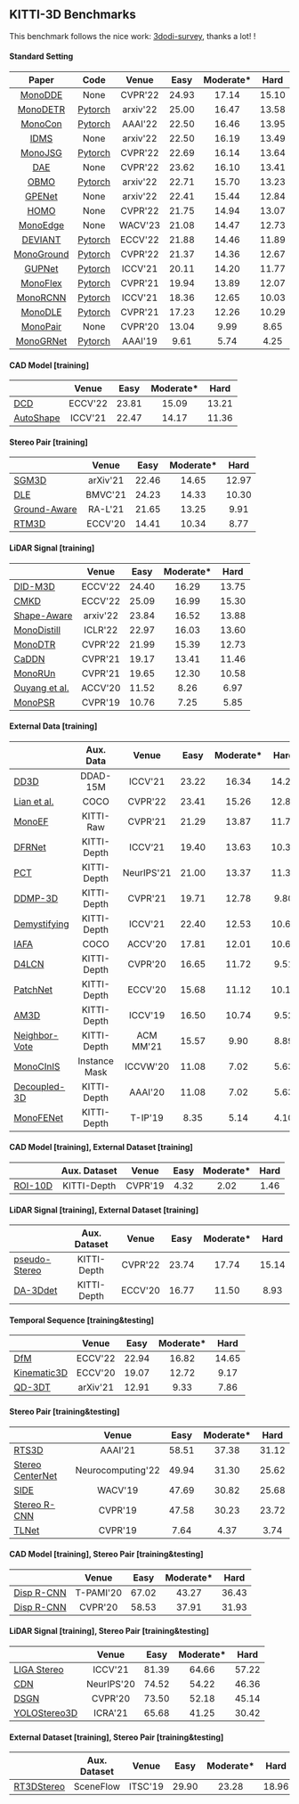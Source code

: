 ## KITTI-3D Benchmarks
This benchmark follows the nice work: [3dodi-survey](https://github.com/xinzhuma/3dodi-survey/blob/master/docs/benchmark_kitti.md), thanks a lot! !


#### Standard Setting 

| Paper | Code | Venue | Easy | Moderate\* | Hard |
| :---: | :--: | :---: | :--: | :------: | :--: |
| [MonoDDE](https://arxiv.org/abs/2205.09373.pdf) | None | CVPR'22 | 24.93 | 17.14 |15.10|
| [MonoDETR](https://arxiv.org/abs/2203.13310) | [Pytorch](https://github.com/ZrrSkywalker/MonoDETR) | arxiv'22 | 25.00 | 16.47 | 13.58|
| [MonoCon](https://arxiv.org/pdf/2112.04628.pdf) | [Pytorch](https://github.com/Xianpeng919/MonoCon) | AAAI'22 | 22.50 | 16.46 |13.95|
| [IDMS](https://arxiv.org/abs/2212.01528.pdf) | None | arxiv'22 | 22.50 | 16.19 |13.49|
| [MonoJSG](https://arxiv.org/pdf/2203.08563.pdf) | [Pytorch](https://github.com/lianqing11/MonoJSG) | CVPR'22 | 22.69 | 16.14 |13.64|
| [DAE](https://openaccess.thecvf.com/content/CVPR2022/papers/Zhang_Dimension_Embeddings_for_Monocular_3D_Object_Detection_CVPR_2022_paper.pdf) | None | CVPR'22 | 23.62 | 16.10 |13.41|
| [OBMO](https://arxiv.org/abs/2212.10049.pdf) | [Pytorch](https://github.com/mrsempress/OBMO) | arxiv'22 |22.71 | 15.70 |13.23|
| [GPENet](https://arxiv.org/abs/2211.01556.pdf) | None | arxiv'22 | 22.41 | 15.44 |12.84|
| [HOMO](https://openaccess.thecvf.com/content/CVPR2022/papers/Gu_Homography_Loss_for_Monocular_3D_Object_Detection_CVPR_2022_paper.pdf) | None | CVPR'22 | 21.75| 14.94 |13.07|
| [MonoEdge](https://arxiv.org/abs/2301.01802.pdf) | None | WACV'23 |21.08 | 14.47 |12.73|
| [DEVIANT](https://arxiv.org/pdf/2207.10758.pdf) | [Pytorch](https://github.com/abhi1kumar/DEVIANT) | ECCV'22 | 21.88 | 14.46 |11.89|
| [MonoGround](https://openaccess.thecvf.com/content/CVPR2022/papers/Qin_MonoGround_Detecting_Monocular_3D_Objects_From_the_Ground_CVPR_2022_paper.pdf) | [Pytorch](https://github.com/cfzd/MonoGround) | CVPR'22 | 21.37 | 14.36 |12.67|
| [GUPNet](https://arxiv.org/pdf/2107.13931.pdf) | [Pytorch](https://github.com/SuperMHP/GUPNet) | ICCV'21 | 20.11 | 14.20 |11.77|
| [MonoFlex](https://arxiv.org/pdf/2104.02323.pdf) | [Pytorch](https://github.com/zhangyp15/MonoFlex) | CVPR'21 | 19.94 | 13.89 |12.07|
| [MonoRCNN](https://arxiv.org/pdf/2104.03775.pdf) | [Pytorch](https://github.com/Rock-100/MonoDet) | ICCV'21 | 18.36 | 12.65 |10.03|
| [MonoDLE](https://arxiv.org/pdf/2103.16237.pdf) | [Pytorch](https://github.com/xinzhuma/monodle) | CVPR'21 | 17.23 | 12.26 |10.29|
| [MonoPair](https://arxiv.org/pdf/2003.00504.pdf) | None | CVPR'20 | 13.04 | 9.99 |8.65|
| [MonoGRNet](https://arxiv.org/pdf/1811.10247.pdf) | [Pytorch](https://github.com/Zengyi-Qin/MonoGRNet) | AAAI'19 | 9.61 | 5.74 |4.25|



#### CAD Model [training]

|      | Venue | Easy | Moderate\* | Hard |
| ---- | :---: | :--: | :------: | :--: |
| [DCD](https://arxiv.org/pdf/2207.10047.pdf) | ECCV'22 | 23.81| 15.09 |13.21|
| [AutoShape](https://arxiv.org/pdf/2108.11127.pdf) | ICCV'21 | 22.47 | 14.17 |11.36|



#### Stereo Pair [training]

|      | Venue | Easy | Moderate\* | Hard |
| ---- | :---: | :--: | :------: | :--: |
| [SGM3D](https://arxiv.org/pdf/2112.01914.pdf) | arXiv'21 | 22.46 | 14.65 |12.97|
| [DLE](https://www.bmvc2021-virtualconference.com/assets/papers/0299.pdf) | BMVC'21 | 24.23 | 14.33 |10.30|
| [Ground-Aware](https://arxiv.org/pdf/2102.00690.pdf) | RA-L'21 | 21.65 | 13.25 |9.91|
| [RTM3D](https://arxiv.org/pdf/2001.03343.pdf) | ECCV'20 | 14.41 | 10.34 |8.77|



#### LiDAR Signal [training]

|      | Venue | Easy | Moderate\* | Hard |
| ---- | :---: | :--: | :------: | :--: |
| [DID-M3D](https://arxiv.org/pdf/2207.08531.pdf) | ECCV'22 | 24.40 | 16.29 |13.75|
| [CMKD](https://arxiv.org/pdf/2211.07171.pdf) | ECCV'22 | 25.09 | 16.99 |15.30|
| [Shape-Aware](https://arxiv.org/abs/2204.08717.pdf) | arxiv'22 | 23.84 | 16.52 |13.88|
| [MonoDistill](https://arxiv.org/abs/2201.10830) | ICLR'22 | 22.97 | 16.03 |13.60|
| [MonoDTR](https://arxiv.org/pdf/2203.10981.pdf) | CVPR'22 | 21.99 | 15.39 |12.73|
| [CaDDN](https://arxiv.org/pdf/2103.01100.pdf) | CVPR'21 | 19.17 | 13.41 |11.46|
| [MonoRUn](https://arxiv.org/abs/2103.12605.pdf) | CVPR'21 | 19.65 | 12.30 |10.58|
| [Ouyang et al.](https://openaccess.thecvf.com/content/ACCV2020/papers/Ouyang_Dynamic_Depth_Fusion_and_Transformation_for_Monocular_3D_Object_Detection_ACCV_2020_paper.pdf) | ACCV'20 | 11.52 | 8.26 |6.97|
| [MonoPSR](https://arxiv.org/pdf/1904.01690.pdf) | CVPR'19 | 10.76 | 7.25 |5.85|



#### External Data [training] 

|      | Aux. Data | Venue | Easy | Moderate\* | Hard |
| ---- | :---: | :--: | :--: | :------: | :--: |
| [DD3D](https://arxiv.org/pdf/2108.06417.pdf)                 |     DDAD-15M     |  ICCV'21   | 23.22 |   16.34    |14.20|
| [Lian et al.](https://arxiv.org/pdf/2104.05858.pdf)          |       COCO       |  CVPR'22   | 23.41 |   15.26    |12.80|
| [MonoEF](https://openaccess.thecvf.com/content/CVPR2021/papers/Zhou_Monocular_3D_Object_Detection_An_Extrinsic_Parameter_Free_Approach_CVPR_2021_paper.pdf) |  KITTI-Raw  |  CVPR'21   | 21.29 |   13.87    |11.71|
| [DFRNet](https://openaccess.thecvf.com/content/ICCV2021/papers/Zou_The_Devil_Is_in_the_Task_Exploiting_Reciprocal_Appearance-Localization_Features_ICCV_2021_paper.pdf) | KITTI-Depth  |  ICCV‘21   | 19.40 |   13.63    |10.35|
| [PCT](https://proceedings.neurips.cc/paper/2021/file/6f3ef77ac0e3619e98159e9b6febf557-Paper.pdf) | KITTI-Depth  | NeurIPS'21 | 21.00 |   13.37    |11.31|
| [DDMP-3D](https://arxiv.org/pdf/2103.16470.pdf)              | KITTI-Depth  |  CVPR'21   | 19.71 |   12.78    |9.80|
| [Demystifying](https://openaccess.thecvf.com/content/ICCV2021/papers/Simonelli_Are_We_Missing_Confidence_in_Pseudo-LiDAR_Methods_for_Monocular_3D_ICCV_2021_paper.pdf) | KITTI-Depth  |  ICCV'21   | 22.40 |   12.53    |10.64|
| [IAFA](https://arxiv.org/pdf/2103.03480.pdf) | COCO |  ACCV'20  | 17.81 |   12.01   |10.61|
| [D4LCN](https://arxiv.org/pdf/1912.04799.pdf)                | KITTI-Depth  |  CVPR'20   | 16.65 |   11.72    |9.51|
| [PatchNet](https://arxiv.org/pdf/2008.04582.pdf)             | KITTI-Depth  |  ECCV'20   | 15.68 |   11.12    |10.17|
| [AM3D](https://arxiv.org/pdf/1903.11444.pdf)                 | KITTI-Depth  |  ICCV'19   | 16.50 |   10.74    |9.52|
| [Neighbor-Vote](https://arxiv.org/pdf/2107.02493.pdf)        | KITTI-Depth  | ACM MM'21  | 15.57 |    9.90    | 8.89  |
| [MonoCInIS](https://arxiv.org/pdf/2110.00464.pdf) | Instance Mask |  ICCVW'20  | 11.08 |    7.02    | 5.63  |
| [Decoupled-3D](https://arxiv.org/pdf/2002.01619.pdf)         | KITTI-Depth  |  AAAI'20   | 11.08 |    7.02    | 5.63  |
| [MonoFENet](https://ieeexplore.ieee.org/abstract/document/8897727/) | KITTI-Depth  |  T-IP'19   | 8.35  |    5.14    | 4.10  |



#### CAD Model [training], External Dataset [training]

|      | Aux. Dataset | Venue | Easy | Moderate\* | Hard |
| ---- | :---: | :--: | :--: | :------: | :--: |
| [ROI-10D](https://arxiv.org/pdf/1812.02781.pdf) | KITTI-Depth  | CVPR'19 | 4.32 |    2.02    |1.46|



#### LiDAR Signal [training], External Dataset [training]

|      | Aux. Dataset | Venue | Easy | Moderate\* | Hard |
| ---- | :---: | :--: | :--: | :------: | :--: |
| [pseudo-Stereo](https://arxiv.org/pdf/2203.02112.pdf) | KITTI-Depth  | CVPR'22 | 23.74 |    17.74    |15.14 |
| [DA-3Ddet](https://www.ecva.net/papers/eccv_2020/papers_ECCV/papers/123540018.pdf) | KITTI-Depth  | ECCV'20 | 16.77 |    11.50    |8.93|



#### Temporal Sequence [training&testing]

|      | Venue | Easy | Moderate\* | Hard |
| ---- | :---: | :--: | :------: | :--: |
| [DfM](https://arxiv.org/pdf/2207.12988.pdf) | ECCV'22 | 22.94 | 16.82 |14.65|
| [Kinematic3D](https://arxiv.org/pdf/2007.09548.pdf) | ECCV'20 | 19.07 | 12.72 |9.17|
| [QD-3DT](https://arxiv.org/pdf/2103.07351.pdf) | arXiv'21 | 12.91 | 9.33 |7.86|



#### Stereo Pair [training&testing]

|      | Venue | Easy | Moderate\* | Hard |
| ---- | :---: | :--: | :------: | :--: |
| [RTS3D](https://arxiv.org/pdf/2012.15072.pdf) | AAAI'21 | 58.51 |   37.38    | 31.12 |
| [Stereo CenterNet](https://arxiv.org/pdf/2103.11071.pdf) | Neurocomputing'22 | 49.94 |   31.30   | 25.62 |
| [SIDE](https://arxiv.org/pdf/2108.09663.pdf) | WACV'19 | 47.69 |   30.82   | 25.68 |
| [Stereo R-CNN](https://arxiv.org/pdf/1902.09738.pdf) | CVPR'19 | 47.58 |   30.23    | 23.72 |
| [TLNet](https://arxiv.org/pdf/1906.01193.pdf) | CVPR'19 | 7.64  |    4.37    | 3.74  |



#### CAD Model [training], Stereo Pair [training&testing]

|                                                             |   Venue   | Easy  | Moderate\* | Hard  |
| ----------------------------------------------------------- | :-------: | :---: | :--------: | :---: |
| [Disp R-CNN](https://jiamingsun.ml/docs/DispRCNN-TPAMI.pdf) | T-PAMI'20 | 67.02 |   43.27    | 36.43 |
| [Disp R-CNN](https://arxiv.org/pdf/2004.03572.pdf)          |  CVPR'20  | 58.53 |   37.91    | 31.93 |



#### LiDAR Signal [training], Stereo Pair [training&testing]

|                                                      |   Venue    | Easy  | Moderate\* | Hard  |
| ---------------------------------------------------- | :--------: | :---: | :--------: | :---: |
| [LIGA Stereo](https://arxiv.org/pdf/2108.08258.pdf)  |  ICCV'21   | 81.39 |   64.66    | 57.22 |
| [CDN](https://arxiv.org/pdf/2007.03085.pdf)          | NeurIPS'20 | 74.52 |   54.22    | 46.36 |
| [DSGN](https://arxiv.org/pdf/2001.03398.pdf)         |  CVPR'20   | 73.50 |   52.18    | 45.14 |
| [YOLOStereo3D](https://arxiv.org/pdf/2103.09422.pdf) |  ICRA'21   | 65.68 |   41.25    | 30.42 |



#### External Dataset [training], Stereo Pair [training&testing]

|      | Aux. Dataset | Venue | Easy | Moderate\* | Hard |
| ---- | :---: | :--: | :--: | :------: | :--: |
| [RT3DStereo](https://www.mrt.kit.edu/z/publ/download/2019/Koenigshof2019Objects.pdf) | SceneFlow | ITSC'19 | 29.90 | 23.28 |18.96|

